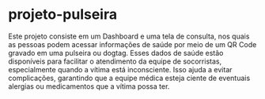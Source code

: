 # projeto-pulseira

Este projeto consiste em um Dashboard e uma tela de consulta, nos quais as pessoas podem acessar informações de saúde por meio de um QR Code gravado em uma pulseira ou dogtag. Esses dados de saúde estão disponíveis para facilitar o atendimento da equipe de socorristas, especialmente quando a vítima está inconsciente. Isso ajuda a evitar complicações, garantindo que a equipe médica esteja ciente de eventuais alergias ou medicamentos que a vítima possa ter.